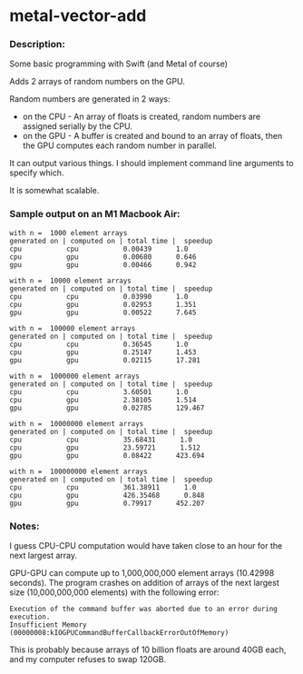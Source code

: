 # metal-vector-add
### Description:
Some basic programming with Swift (and Metal of course)

Adds 2 arrays of random numbers on the GPU.

Random numbers are generated in 2 ways:
* on the CPU - An array of floats is created, random numbers are assigned serially by the CPU.
* on the GPU - A buffer is created and bound to an array of floats, then the GPU computes each random number in parallel.

It can output various things. I should implement command line arguments to specify which.

It is somewhat scalable.

### Sample output on an M1 Macbook Air:
	
	with n =  1000 element arrays
	generated on | computed on | total time |  speedup  
	cpu           cpu           0.00439      1.0
	cpu           gpu           0.00680      0.646
	gpu           gpu           0.00466      0.942

	with n =  10000 element arrays
	generated on | computed on | total time |  speedup  
	cpu           cpu           0.03990      1.0
	cpu           gpu           0.02953      1.351
	gpu           gpu           0.00522      7.645

	with n =  100000 element arrays
	generated on | computed on | total time |  speedup  
	cpu           cpu           0.36545      1.0
	cpu           gpu           0.25147      1.453
	gpu           gpu           0.02115      17.281

	with n =  1000000 element arrays
	generated on | computed on | total time |  speedup  
	cpu           cpu           3.60501      1.0
	cpu           gpu           2.38105      1.514
	gpu           gpu           0.02785      129.467
	
	with n =  10000000 element arrays
	generated on | computed on | total time |  speedup  
	cpu           cpu           35.68431      1.0
	cpu           gpu           23.59721      1.512
	gpu           gpu           0.08422      423.694

	with n =  100000000 element arrays
	generated on | computed on | total time |  speedup  
	cpu           cpu           361.38911      1.0
	cpu           gpu           426.35468      0.848
	gpu           gpu           0.79917      452.207
	
### Notes:
	
I guess CPU-CPU computation would have taken close to an hour for the next largest array.

GPU-GPU can compute up to 1,000,000,000 element arrays (10.42998 seconds). 
The program crashes on addition of arrays of the next largest size (10,000,000,000 elements) with the following error:

```
Execution of the command buffer was aborted due to an error during execution. 
Insufficient Memory (00000008:kIOGPUCommandBufferCallbackErrorOutOfMemory)
```

This is probably because arrays of 10 billion floats are around 40GB each, and my computer refuses to swap 120GB.
